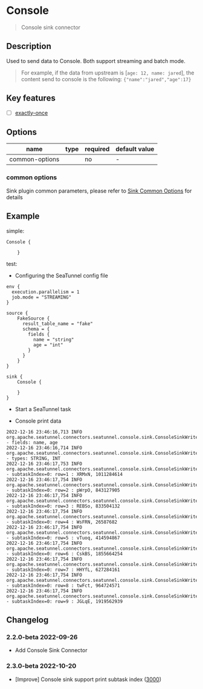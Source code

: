 # Console

> Console sink connector

## Description

Used to send data to Console. Both support streaming and batch mode.
> For example, if the data from upstream is [`age: 12, name: jared`], the content send to console is the following: `{"name":"jared","age":17}`

## Key features

- [ ] [exactly-once](../../concept/connector-v2-features.md)

##  Options

| name            | type  | required | default value |
| -------------  |--------|----------|---------------|
| common-options |        | no       | -             |

### common options

Sink plugin common parameters, please refer to [Sink Common Options](common-options.md) for details

## Example

simple:

```hocon
Console {

    }
```

test:

* Configuring the SeaTunnel config file

```hocon
env {
  execution.parallelism = 1
  job.mode = "STREAMING"
}

source {
    FakeSource {
      result_table_name = "fake"
      schema = {
        fields {
          name = "string"
          age = "int"
        }
      }
    }
}

sink {
    Console {

    }
}

```

* Start a SeaTunnel task


* Console print data

```text
2022-12-16 23:46:16,713 INFO  org.apache.seatunnel.connectors.seatunnel.console.sink.ConsoleSinkWriter - fields: name, age
2022-12-16 23:46:16,714 INFO  org.apache.seatunnel.connectors.seatunnel.console.sink.ConsoleSinkWriter - types: STRING, INT
2022-12-16 23:46:17,753 INFO  org.apache.seatunnel.connectors.seatunnel.console.sink.ConsoleSinkWriter - subtaskIndex=0: row=1 : XRMxN, 1011284614
2022-12-16 23:46:17,754 INFO  org.apache.seatunnel.connectors.seatunnel.console.sink.ConsoleSinkWriter - subtaskIndex=0: row=2 : pWrpO, 843127905
2022-12-16 23:46:17,754 INFO  org.apache.seatunnel.connectors.seatunnel.console.sink.ConsoleSinkWriter - subtaskIndex=0: row=3 : REBSo, 833504132
2022-12-16 23:46:17,754 INFO  org.apache.seatunnel.connectors.seatunnel.console.sink.ConsoleSinkWriter - subtaskIndex=0: row=4 : WsFRN, 26587682
2022-12-16 23:46:17,754 INFO  org.apache.seatunnel.connectors.seatunnel.console.sink.ConsoleSinkWriter - subtaskIndex=0: row=5 : vTuoq, 414594867
2022-12-16 23:46:17,754 INFO  org.apache.seatunnel.connectors.seatunnel.console.sink.ConsoleSinkWriter - subtaskIndex=0: row=6 : CskBS, 1855664254
2022-12-16 23:46:17,754 INFO  org.apache.seatunnel.connectors.seatunnel.console.sink.ConsoleSinkWriter - subtaskIndex=0: row=7 : HHYfL, 627284161
2022-12-16 23:46:17,754 INFO  org.apache.seatunnel.connectors.seatunnel.console.sink.ConsoleSinkWriter - subtaskIndex=0: row=8 : twFct, 964724571
2022-12-16 23:46:17,754 INFO  org.apache.seatunnel.connectors.seatunnel.console.sink.ConsoleSinkWriter - subtaskIndex=0: row=9 : JGLqE, 1919562939
```

## Changelog

### 2.2.0-beta 2022-09-26

- Add Console Sink Connector

### 2.3.0-beta 2022-10-20
- [Improve] Console sink support print subtask index ([3000](https://github.com/apache/incubator-seatunnel/pull/3000))

